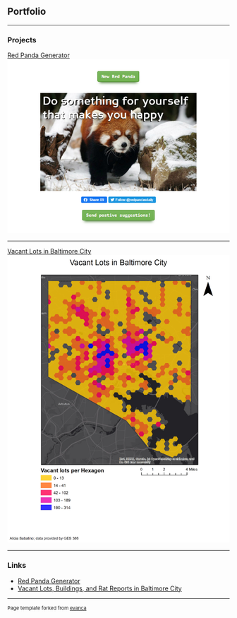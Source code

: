 ## Portfolio

---

### Projects

[Red Panda Generator](/projects/project1)
<img src="projects/generator.png"/>

---
[Vacant Lots in Baltimore City](/pdf/lab5combine.pdf)
<img src="projects/part3map2final.png"/>

---

### Links

- [Red Panda Generator](https://redpandasdaily.com/experiment/)
- [Vacant Lots, Buildings, and Rat Reports in Baltimore City](http://nerdjpg.github.io/386project)


---
<p style="font-size:11px">Page template forked from <a href="https://github.com/evanca/quick-portfolio">evanca</a></p>
<!-- Remove above link if you don't want to attibute -->
